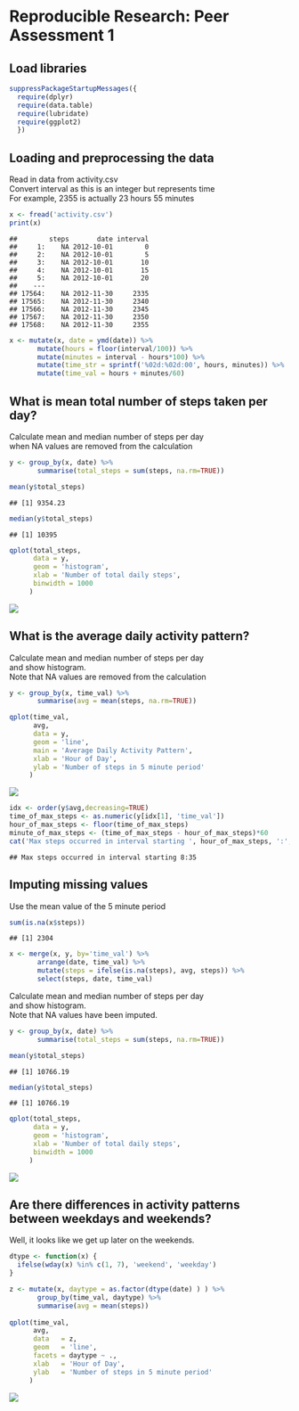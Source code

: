 # Reproducible Research: Peer Assessment 1
## Load libraries

```r
suppressPackageStartupMessages({
  require(dplyr)
  require(data.table)
  require(lubridate)
  require(ggplot2)
  })
```

## Loading and preprocessing the data
Read in data from activity.csv  
Convert interval as this is an integer but represents time  
For example, 2355 is actually 23 hours 55 minutes  

```r
x <- fread('activity.csv')
print(x)
```

```
##        steps       date interval
##     1:    NA 2012-10-01        0
##     2:    NA 2012-10-01        5
##     3:    NA 2012-10-01       10
##     4:    NA 2012-10-01       15
##     5:    NA 2012-10-01       20
##    ---                          
## 17564:    NA 2012-11-30     2335
## 17565:    NA 2012-11-30     2340
## 17566:    NA 2012-11-30     2345
## 17567:    NA 2012-11-30     2350
## 17568:    NA 2012-11-30     2355
```

```r
x <- mutate(x, date = ymd(date)) %>%
       mutate(hours = floor(interval/100)) %>%
       mutate(minutes = interval - hours*100) %>%
       mutate(time_str = sprintf('%02d:%02d:00', hours, minutes)) %>%
       mutate(time_val = hours + minutes/60)
```

## What is mean total number of steps taken per day?
Calculate mean and median number of steps per day  
when NA values are removed from the calculation

```r
y <- group_by(x, date) %>%
       summarise(total_steps = sum(steps, na.rm=TRUE))

mean(y$total_steps)
```

```
## [1] 9354.23
```

```r
median(y$total_steps)
```

```
## [1] 10395
```

```r
qplot(total_steps,
      data = y,
      geom = 'histogram',
      xlab = 'Number of total daily steps',
      binwidth = 1000
     )
```

![](PA1_template_files/figure-html/mean_steps-1.png)<!-- -->

## What is the average daily activity pattern?
Calculate mean and median number of steps per day  
and show histogram.  
Note that NA values are removed from the calculation  

```r
y <- group_by(x, time_val) %>%
       summarise(avg = mean(steps, na.rm=TRUE))

qplot(time_val,
      avg,
      data = y,
      geom = 'line',
      main = 'Average Daily Activity Pattern',
      xlab = 'Hour of Day',
      ylab = 'Number of steps in 5 minute period'
     )
```

![](PA1_template_files/figure-html/activity_pattern-1.png)<!-- -->

```r
idx <- order(y$avg,decreasing=TRUE)
time_of_max_steps <- as.numeric(y[idx[1], 'time_val'])
hour_of_max_steps <- floor(time_of_max_steps)
minute_of_max_steps <- (time_of_max_steps - hour_of_max_steps)*60
cat('Max steps occurred in interval starting ', hour_of_max_steps, ':', minute_of_max_steps, sep='')
```

```
## Max steps occurred in interval starting 8:35
```

## Imputing missing values
Use the mean value of the 5 minute period  

```r
sum(is.na(x$steps))
```

```
## [1] 2304
```

```r
x <- merge(x, y, by='time_val') %>%
       arrange(date, time_val) %>%
       mutate(steps = ifelse(is.na(steps), avg, steps)) %>%
       select(steps, date, time_val)
```
Calculate mean and median number of steps per day  
and show histogram.  
Note that NA values have been imputed.  

```r
y <- group_by(x, date) %>%
       summarise(total_steps = sum(steps, na.rm=TRUE))

mean(y$total_steps)
```

```
## [1] 10766.19
```

```r
median(y$total_steps)
```

```
## [1] 10766.19
```

```r
qplot(total_steps,
      data = y,
      geom = 'histogram',
      xlab = 'Number of total daily steps',
      binwidth = 1000
     )
```

![](PA1_template_files/figure-html/repeat_mean_steps-1.png)<!-- -->

## Are there differences in activity patterns between weekdays and weekends?
Well, it looks like we get up later on the weekends.  

```r
dtype <- function(x) {
  ifelse(wday(x) %in% c(1, 7), 'weekend', 'weekday')
}

z <- mutate(x, daytype = as.factor(dtype(date) ) ) %>%
       group_by(time_val, daytype) %>%
       summarise(avg = mean(steps))
       
qplot(time_val,
      avg,
      data   = z,
      geom   = 'line',
      facets = daytype ~ .,
      xlab   = 'Hour of Day',
      ylab   = 'Number of steps in 5 minute period'
     )
```

![](PA1_template_files/figure-html/activity_patterns2-1.png)<!-- -->
